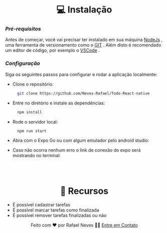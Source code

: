 <h1 align="center">💻 Instalação</h1>

### **_Pré-requisitos_**

Antes de começar, você vai precisar ter instalado em sua máquina <a target="_blank">[NodeJs](https://nodejs.org/en) </a>, uma ferramenta de versionamento como o <a target="_blank">[GIT](https://git-scm.com/) </a>.
Além disto é recomendado um editor de código, por exemplo o <a target="_blank">[VSCode](https://code.visualstudio.com/) </a>.

### **_Configuração_**

Siga os seguintes passos para configurar e rodar a aplicação localmente:

- Clone o repositório:

  ```bash
    git clone https://github.com/Neves-Rafael/Todo-React-native
  ```

- Entre no diretório e instale as dependências:

  ```bash
    npm install
  ```
  
- Rode o servidor local:

  ```bash
    npm run start
  ```

- Abra com o Expo Go ou com algum emulador pelo android studio:

- Caso não ocorra nenhum erro o link de conexão do expo será mostrando no terminal:

<br/>
<br/>

<h1 align="center">🔧 Recursos</h1>

- É possível cadastrar tarefas
- É possível marcar tarefas como finalizada
- É possível remover tarefas finalizadas ou não


<p align="center">Feito com ❤️ por Rafael Neves 👋🏽 <a href="https://www.linkedin.com/in/rafael-neves-profile/">Entre em Contato</a></p>
